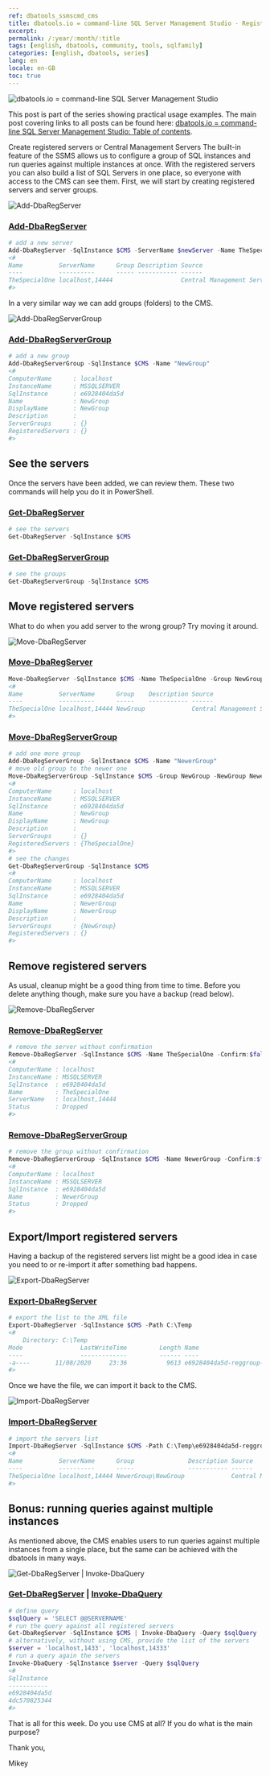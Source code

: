 ```yaml
---
ref: dbatools_ssmscmd_cms
title: dbatools.io = command-line SQL Server Management Studio - Registered Servers/CMS
excerpt: 
permalink: /:year/:month/:title
tags: [english, dbatools, community, tools, sqlfamily]
categories: [english, dbatools, series]
lang: en
locale: en-GB
toc: true
---
```

![dbatools.io = command-line SQL Server Management Studio](dbatools_ssmscmd.png)

This post is part of the series showing practical usage examples. The main post covering links to all posts can be found here: [dbatools.io = command-line SQL Server Management Studio: Table of contents](https://www.bronowski.it/blog/2020/06/dbatools-io-command-line-sql-server-management-studio-table-of-contents/).

Create registered servers or Central Management Servers
The built-in feature of the SSMS allows us to configure a group of SQL instances and run queries against multiple instances at once. With the registered servers you can also build a list of SQL Servers in one place, so everyone with access to the CMS can see them. First, we will start by creating registered servers and server groups.

![Add-DbaRegServer](dbatools_ssmscmd_0701_addregsrv.png)

### [Add-DbaRegServer](https://docs.dbatools.io/#Add-DbaRegServer)
```powershell
# add a new server
Add-DbaRegServer -SqlInstance $CMS -ServerName $newServer -Name TheSpecialOne
<#
Name          ServerName      Group Description Source                    
----          ----------      ----- ----------- ------                    
TheSpecialOne localhost,14444                   Central Management Servers
#>
```
In a very similar way we can add groups (folders) to the CMS.

![Add-DbaRegServerGroup](dbatools_ssmscmd_0702_addreggroup.png)

### [Add-DbaRegServerGroup](http://docs.dbatools.io/#Add-DbaRegServerGroup)
```powershell
# add a new group
Add-DbaRegServerGroup -SqlInstance $CMS -Name "NewGroup"
<#
ComputerName      : localhost
InstanceName      : MSSQLSERVER
SqlInstance       : e6928404da5d
Name              : NewGroup
DisplayName       : NewGroup
Description       : 
ServerGroups      : {}
RegisteredServers : {}
#>
```
## See the servers
Once the servers have been added, we can review them. These two commands will help you do it in PowerShell.

### [Get-DbaRegServer](http://docs.dbatools.io/#Get-DbaRegServer)
```powershell
# see the servers
Get-DbaRegServer -SqlInstance $CMS
```
### [Get-DbaRegServerGroup](http://docs.dbatools.io/#Get-DbaRegServerGroup)

```powershell
# see the groups
Get-DbaRegServerGroup -SqlInstance $CMS
```

## Move registered servers
What to do when you add server to the wrong group? Try moving it around.

![Move-DbaRegServer](dbatools_ssmscmd_0703_moveregsrv.png)

### [Move-DbaRegServer](http://docs.dbatools.io/#Move-DbaRegServer)
```powershell
Move-DbaRegServer -SqlInstance $CMS -Name TheSpecialOne -Group NewGroup
<#
Name          ServerName      Group    Description Source                    
----          ----------      -----    ----------- ------                    
TheSpecialOne localhost,14444 NewGroup             Central Management Servers
#>
```

### [Move-DbaRegServerGroup](http://docs.dbatools.io/#Move-DbaRegServerGroup)
```powershell
# add one more group
Add-DbaRegServerGroup -SqlInstance $CMS -Name "NewerGroup"
# move old group to the newer one
Move-DbaRegServerGroup -SqlInstance $CMS -Group NewGroup -NewGroup NewerGroup
<#
ComputerName      : localhost
InstanceName      : MSSQLSERVER
SqlInstance       : e6928404da5d
Name              : NewGroup
DisplayName       : NewGroup
Description       : 
ServerGroups      : {}
RegisteredServers : {TheSpecialOne}
#>
# see the changes
Get-DbaRegServerGroup -SqlInstance $CMS
<#
ComputerName      : localhost
InstanceName      : MSSQLSERVER
SqlInstance       : e6928404da5d
Name              : NewerGroup
DisplayName       : NewerGroup
Description       : 
ServerGroups      : {NewGroup}
RegisteredServers : {}
#>
```

## Remove registered servers
As usual, cleanup might be a good thing from time to time. Before you delete anything though, make sure you have a backup (read below).

![Remove-DbaRegServer](dbatools_ssmscmd_0704_removeregsrv.png)

### [Remove-DbaRegServer](http://docs.dbatools.io/#Remove-DbaRegServer)

```powershell
# remove the server without confirmation
Remove-DbaRegServer -SqlInstance $CMS -Name TheSpecialOne -Confirm:$false
<#
ComputerName : localhost
InstanceName : MSSQLSERVER
SqlInstance  : e6928404da5d
Name         : TheSpecialOne
ServerName   : localhost,14444
Status       : Dropped
#>
```

### [Remove-DbaRegServerGroup](http://docs.dbatools.io/#Remove-DbaRegServerGroup)

```powershell
# remove the group without confirmation
Remove-DbaRegServerGroup -SqlInstance $CMS -Name NewerGroup -Confirm:$false
<#
ComputerName : localhost
InstanceName : MSSQLSERVER
SqlInstance  : e6928404da5d
Name         : NewerGroup
Status       : Dropped
#>
```

## Export/Import registered servers
Having a backup of the registered servers list might be a good idea in case you need to or re-import it after something bad happens.

![Export-DbaRegServer](dbatools_ssmscmd_0705_exportregsrv.png)

### [Export-DbaRegServer](http://docs.dbatools.io/#Export-DbaRegServer)

```powershell
# export the list to the XML file
Export-DbaRegServer -SqlInstance $CMS -Path C:\Temp 
<#
    Directory: C:\Temp
Mode                LastWriteTime         Length Name                                                                                                           
----                -------------         ------ ----                                                                                                           
-a----       11/08/2020     23:36           9613 e6928404da5d-reggroup-DatabaseEngineServerGroup-08112020233630.xml  
#>
```

Once we have the file, we can import it back to the CMS.

![Import-DbaRegServer](dbatools_ssmscmd_0706_importregsrv.png)

### [Import-DbaRegServer](http://docs.dbatools.io/#Import-DbaRegServer)

```powershell
# import the servers list
Import-DbaRegServer -SqlInstance $CMS -Path C:\Temp\e6928404da5d-reggroup-DatabaseEngineServerGroup-08112020233630.xml
<#
Name          ServerName      Group               Description Source                    
----          ----------      -----               ----------- ------                    
TheSpecialOne localhost,14444 NewerGroup\NewGroup             Central Management Servers
#>
```

## Bonus: running queries against multiple instances
As mentioned above, the CMS enables users to run queries against multiple instances from a single place, but the same can be achieved with the dbatools in many ways.

![Get-DbaRegServer | Invoke-DbaQuery](dbatools_ssmscmd_0707_regservinvoke.png)
### [Get-DbaRegServer](http://docs.dbatools.io/#Get-DbaRegServer) | [Invoke-DbaQuery](http://docs.dbatools.io/#Invoke-DbaQuery)

```powershell
# define query
$sqlQuery = 'SELECT @@SERVERNAME'
# run the query against all registered servers
Get-DbaRegServer -SqlInstance $CMS | Invoke-DbaQuery -Query $sqlQuery
# alternatively, without using CMS, provide the list of the servers
$server = 'localhost,1433', 'localhost,14333'
# run a query again the servers
Invoke-DbaQuery -SqlInstance $server -Query $sqlQuery
<#
SqlInstance        
-----------        
e6928404da5d
4dc570825344   
#>
```
That is all for this week. Do you use CMS at all? If you do what is the main purpose?

Thank you,

Mikey
